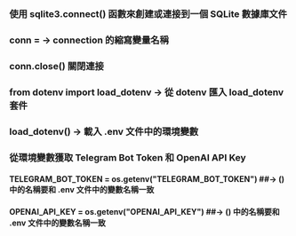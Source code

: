 ### 使用 sqlite3.connect() 函數來創建或連接到一個 SQLite 數據庫文件
### conn = → connection 的縮寫變量名稱
### conn.close() 關閉連接
### from dotenv import load_dotenv → 從 dotenv 匯入 load_dotenv 套件
### load_dotenv() → 載入 .env 文件中的環境變數

### 從環境變數獲取 Telegram Bot Token 和 OpenAI API Key
#### TELEGRAM_BOT_TOKEN = os.getenv("TELEGRAM_BOT_TOKEN") ##→ () 中的名稱要和 .env 文件中的變數名稱一致
#### OPENAI_API_KEY = os.getenv("OPENAI_API_KEY") ##→ () 中的名稱要和 .env 文件中的變數名稱一致

